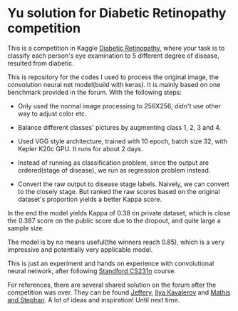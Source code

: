 # Yu solution for Diabetic Retinopathy competition

This is a competition in Kaggle [Diabetic Retinopathy](https://www.kaggle.com/c/diabetic-retinopathy-detection), where your task is to classify each person's eye examination to 5 different degree of disease, resulted from diabetic.

This is repository for the codes I used to process the original image, the convolution neural net model(build with keras). It is mainly based on one benchmark provided in the forum. With the following steps:

- Only used the normal image processing to 256X256, didn't use other way to adjust color etc.

- Balance different classes' pictures by augmenting class 1, 2, 3 and 4.

- Used VGG style architecture, trained with 10 epoch, batch size 32, with Kepler K20c GPU. It runs for about 2 days. 

- Instead of running as classification problem, since the output are ordered(stage of disease), we run as regression problem instead.

- Convert the raw output to disease stage labels. Naively, we can convert to the closely stage. But ranked the raw scores based on the original dataset's proportion yields a better Kappa score. 

In the end the model yields Kappa of 0.38 on private dataset, which is close the 0.387 score on the public score due to the dropout, and quite large a sample size. 

The model is by no means useful(the winners reach 0.85), which is a very impressive and potentially very applicable model. 

This is just an experiment and hands on experience with convolutional neural network, after following [Standford CS231n](http://cs231n.stanford.edu/index.html) course.

For references, there are several shared solution on the forum after the competition was over. They can be found [Jeffery](http://jeffreydf.github.io/diabetic-retinopathy-detection/), [Ilya Kavalerov](http://ilyakava.tumblr.com/post/125230881527/my-1st-kaggle-convnet-getting-to-3rd-percentile) and [Mathis and Stephan](https://www.kaggle.com/c/diabetic-retinopathy-detection/forums/t/15617/team-o-o-solution-summary). A lot of ideas and inspiration! Until next time.

